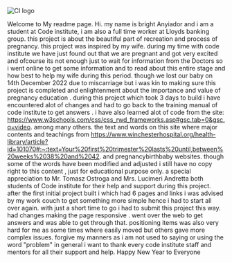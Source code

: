 ![CI logo](https://codeinstitute.s3.amazonaws.com/fullstack/ci_logo_small.png)

Welcome to My readme page.
Hi. 
my name is bright Anyiador and i am a student at Code institute, i am also a full time worker at Lloyds banking group. 
this project is about the beautiful part of recreation and process of pregnancy. this project was inspired by my wife.
during my time with code institute we have just found out that we are pregnant and got very excited and ofcourse its not enough just to wait for information from the Doctors so i went online to get some information and to read about this entire stage and how best to help my wife during this period.  though we lost our baby on 14th December 2022 due to miscarriage but i was kin to making sure this project is completed and enlightenment about the importance and value of pregnancy education .
during this project which took 3 days to build i have encountered alot of changes and had to go back to the training manual of code institute to get answers . i have also learned alot of code from the site: https://www.w3schools.com/css/css_rwd_frameworks.asp#gsc.tab=0&gsc.q=video. among many others. 
the text and words on this site where major contents and teachings from https://www.winchesterhospital.org/health-library/article?id=101070#:~:text=Your%20first%20trimester%20lasts%20until,between%20weeks%2038%20and%2042. and pregnancybirthbaby websites. though some of the words have been modified and adjusted i still have no copy right to this content , just for educational purpose only.
a special appreciation to Mr. Tomasz Ostroga and Mrs. Lucimeri Andretta both students of Code institute for their help and support during this project. 
after the first initial project built i which had 6 pages and links i was advised by my work couch to get something more simple hence i had to start all over again. with just a short time to go i had to submit this project this way. had changes making the page responsive . went over the web to get answers and was able to get through that. 
positioning items was also very hard for me as some times where easily moved but others gave more complex issues.
forgive my manners as i am not used to saying or using the word "problem"
in general i want to thank every code institute staff and mentors for all their support and help.
Happy New Year to Everyone

